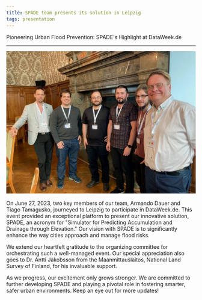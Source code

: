 ```yaml
---
title: SPADE team presents its solution in Leipzig
tags: presentation
---
```


Pioneering Urban Flood Prevention: SPADE's Highlight at DataWeek.de
<!--more-->

---
![Leipzig](/img/Leipzig.jpeg)

On June 27, 2023, two key members of our team, Armando Dauer and Tiago Tamagusko, journeyed to Leipzig to participate in DataWeek.de. This event provided an exceptional platform to present our innovative solution, SPADE, an acronym for "Simulator for Predicting Accumulation and Drainage through Elevation." Our vision with SPADE is to significantly enhance the way cities approach and manage flood risks.

We extend our heartfelt gratitude to the organizing committee for orchestrating such a well-managed event. Our special appreciation also goes to Dr. Antti Jakobsson from the Maanmittauslaitos, National Land Survey of Finland, for his invaluable support.

As we progress, our excitement only grows stronger. We are committed to further developing SPADE and playing a pivotal role in fostering smarter, safer urban environments. Keep an eye out for more updates!
